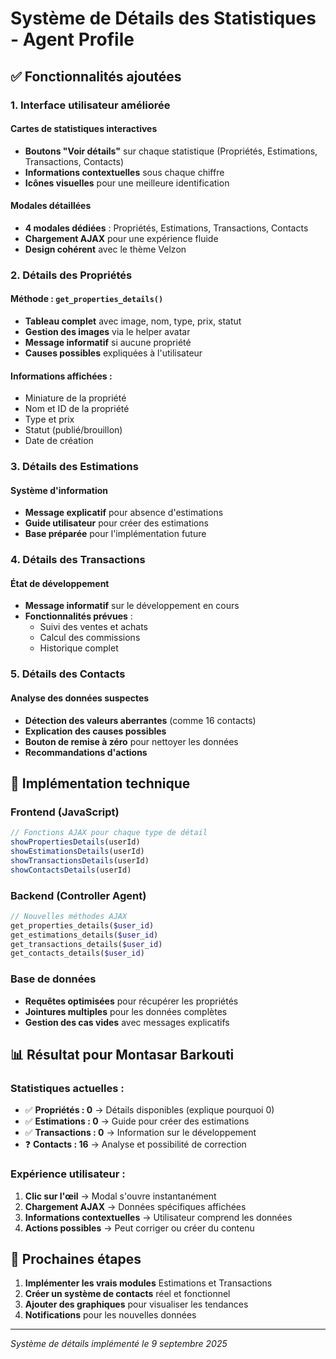# Système de Détails des Statistiques - Agent Profile

## ✅ Fonctionnalités ajoutées

### **1. Interface utilisateur améliorée**

#### **Cartes de statistiques interactives**
- **Boutons "Voir détails"** sur chaque statistique (Propriétés, Estimations, Transactions, Contacts)
- **Informations contextuelles** sous chaque chiffre
- **Icônes visuelles** pour une meilleure identification

#### **Modales détaillées**
- **4 modales dédiées** : Propriétés, Estimations, Transactions, Contacts
- **Chargement AJAX** pour une expérience fluide
- **Design cohérent** avec le thème Velzon

### **2. Détails des Propriétés**

#### **Méthode : `get_properties_details()`**
- **Tableau complet** avec image, nom, type, prix, statut
- **Gestion des images** via le helper avatar
- **Message informatif** si aucune propriété
- **Causes possibles** expliquées à l'utilisateur

#### **Informations affichées :**
- Miniature de la propriété
- Nom et ID de la propriété
- Type et prix
- Statut (publié/brouillon)
- Date de création

### **3. Détails des Estimations**

#### **Système d'information**
- **Message explicatif** pour absence d'estimations
- **Guide utilisateur** pour créer des estimations
- **Base préparée** pour l'implémentation future

### **4. Détails des Transactions**

#### **État de développement**
- **Message informatif** sur le développement en cours
- **Fonctionnalités prévues** :
  - Suivi des ventes et achats
  - Calcul des commissions
  - Historique complet

### **5. Détails des Contacts**

#### **Analyse des données suspectes**
- **Détection des valeurs aberrantes** (comme 16 contacts)
- **Explication des causes possibles**
- **Bouton de remise à zéro** pour nettoyer les données
- **Recommandations d'actions**

## 🔧 Implémentation technique

### **Frontend (JavaScript)**
```javascript
// Fonctions AJAX pour chaque type de détail
showPropertiesDetails(userId)
showEstimationsDetails(userId) 
showTransactionsDetails(userId)
showContactsDetails(userId)
```

### **Backend (Controller Agent)**
```php
// Nouvelles méthodes AJAX
get_properties_details($user_id)
get_estimations_details($user_id)
get_transactions_details($user_id)
get_contacts_details($user_id)
```

### **Base de données**
- **Requêtes optimisées** pour récupérer les propriétés
- **Jointures multiples** pour les données complètes
- **Gestion des cas vides** avec messages explicatifs

## 📊 Résultat pour Montasar Barkouti

### **Statistiques actuelles :**
- ✅ **Propriétés : 0** → Détails disponibles (explique pourquoi 0)
- ✅ **Estimations : 0** → Guide pour créer des estimations
- ✅ **Transactions : 0** → Information sur le développement
- ❓ **Contacts : 16** → Analyse et possibilité de correction

### **Expérience utilisateur :**
1. **Clic sur l'œil** → Modal s'ouvre instantanément
2. **Chargement AJAX** → Données spécifiques affichées
3. **Informations contextuelles** → Utilisateur comprend les données
4. **Actions possibles** → Peut corriger ou créer du contenu

## 🚀 Prochaines étapes

1. **Implémenter les vrais modules** Estimations et Transactions
2. **Créer un système de contacts** réel et fonctionnel  
3. **Ajouter des graphiques** pour visualiser les tendances
4. **Notifications** pour les nouvelles données

---
*Système de détails implémenté le 9 septembre 2025*

